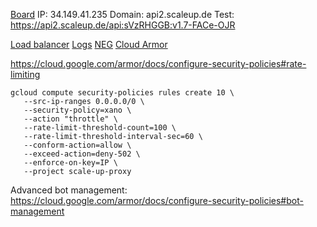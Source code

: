 [Board](https://miro.com/app/board/uXjVMfuZOms=/)
IP: 34.149.41.235
Domain: api2.scaleup.de
Test: https://api2.scaleup.de/api:sVzRHGGB:v1.7-FACe-OJR

[Load balancer](https://console.cloud.google.com/net-services/loadbalancing/details/http/proxy?project=scale-up-proxy&orgonly=true&supportedpurview=project)
[Logs](https://console.cloud.google.com/logs/query;query=resource.type%3D%22http_load_balancer%22;timeRange=PT1H?orgonly=true&project=scale-up-proxy&supportedpurview=project)
[NEG](https://console.cloud.google.com/compute/networkendpointgroups/global/api-scaleup-de/details?project=scale-up-proxy&orgonly=true&supportedpurview=project)
[Cloud Armor](https://console.cloud.google.com/net-security/securitypolicies/details/xano?project=scale-up-proxy&orgonly=true&supportedpurview=project)


https://cloud.google.com/armor/docs/configure-security-policies#rate-limiting
```
gcloud compute security-policies rules create 10 \
   --src-ip-ranges 0.0.0.0/0 \
   --security-policy=xano \
   --action "throttle" \
   --rate-limit-threshold-count=100 \
   --rate-limit-threshold-interval-sec=60 \
   --conform-action=allow \
   --exceed-action=deny-502 \
   --enforce-on-key=IP \
   --project scale-up-proxy
```


Advanced bot management:
https://cloud.google.com/armor/docs/configure-security-policies#bot-management